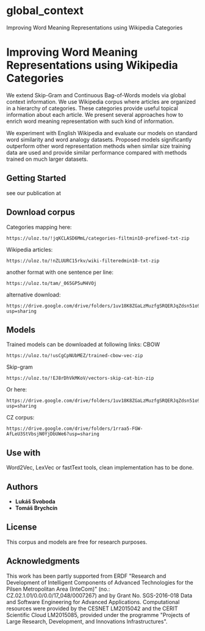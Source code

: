 # global_context
Improving Word Meaning Representations using Wikipedia Categories

# Improving Word Meaning Representations using Wikipedia Categories

We extend Skip-Gram and Continuous Bag-of-Words models via global context information. We use Wikipedia corpus where articles are organized in a hierarchy of categories. These categories provide useful topical information about each article. We present several approaches how to enrich word meaning representation with such kind of information.

We experiment with English Wikipedia and evaluate our models on standard word similarity and word analogy datasets. Proposed models significantly outperform other word representation methods when similar size training data are used and provide similar performance compared with methods trained on much larger datasets.

## Getting Started

see our publication at 

## Download corpus

Categories mapping here:
```
https://uloz.to/!jqKCLASD6MmL/categories-filtmin10-prefixed-txt-zip
```
Wikipedia articles: 
```
https://uloz.to/!nZLUURC15rkv/wiki-filteredmin10-txt-zip
```

another format with one sentence per line: 
```
https://uloz.to/tam/_065GP5uM4VOj
```

alternative download: 
```
https://drive.google.com/drive/folders/1uv18K8ZGaLzMuzfgSRQERJqZdsn51o9B?usp=sharing
```

## Models

Trained models can be downloaded at following links: 
CBOW
```
https://uloz.to/!usCgCpNUbMEZ/trained-cbow-vec-zip
```
Skip-gram
```
https://uloz.to/!EJ8rDhVkMKoV/vectors-skip-cat-bin-zip
```

Or here: 
```
https://drive.google.com/drive/folders/1uv18K8ZGaLzMuzfgSRQERJqZdsn51o9B?usp=sharing
```
CZ corpus: 
```
https://drive.google.com/drive/folders/1rraa5-FGW-AfLeU3StVbsjN0YjDbUWe6?usp=sharing
```

## Use with 

Word2Vec, LexVec or fastText tools, clean implementation has to be done.

## Authors

* **Lukáš Svoboda** 
* **Tomáš Brychcín** 

## License

This corpus and models are free for research purposes. 

## Acknowledgments
This work has been partly supported from ERDF "Research and Development of Intelligent Components of Advanced Technologies for the Pilsen Metropolitan Area (InteCom)" (no.: CZ.02.1.01/0.0/0.0/17\_048/0007267) and by Grant No. SGS-2016-018 Data and Software Engineering for Advanced Applications. Computational resources were provided by the CESNET LM2015042 and the CERIT Scientific Cloud LM2015085, provided under the programme "Projects of Large Research, Development, and Innovations Infrastructures".
